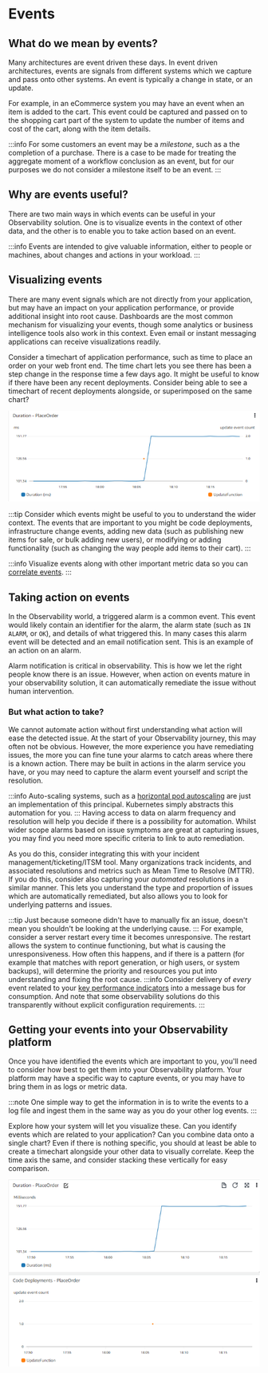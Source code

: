 # Events

## What do we mean by events?
Many architectures are event driven these days. In event driven architectures, events are signals from different systems which we capture and pass onto other systems. An event is typically a change in state, or an update.

For example, in an eCommerce system you may have an event when an item is added to the cart. This event could be captured and passed on to the shopping cart part of the system to update the number of items and cost of the cart, along with the item details.

:::info
	For some customers an event may be a *milestone*, such as a the completion of a purchase. There is a case to be made for treating the aggregate moment of a workflow conclusion as an event, but for our purposes we do not consider a milestone itself to be an event.
:::
## Why are events useful?
There are two main ways in which events can be useful in your Observability solution. One is to visualize events in the context of other data, and the other is to enable you to take action based on an event. 

:::info
	Events are intended to give valuable information, either to people or machines, about changes and actions in your workload.
:::

## Visualizing events
There are many event signals which are not directly from your application, but may have an impact on your application performance, or provide additional insight into root cause. Dashboards are the most common mechanism for visualizing your events, though some analytics or business intelligence tools also work in this context. Even email or instant messaging applications can receive visualizations readily.


Consider a timechart of application performance, such as time to place an order on your web front end. The time chart lets you see there has been a step change in the response time a few days ago. It might be useful to know if there have been any recent deployments. Consider being able to see a timechart of recent deployments alongside, or superimposed on the same chart?

![Visualizing events](images/visualizing_events.png)

:::tip
	Consider which events might be useful to you to understand the wider context. The events that are important to you might be code deployments, infrastructure change events, adding new data (such as publishing new items for sale, or bulk adding new users), or modifying or adding functionality (such as changing the way people add items to their cart).
:::

:::info
	Visualize events along with other important metric data so you can [correlate events](../signals/metrics/#correlate-with-operational-metric-data).
:::

## Taking action on events
In the Observability world, a triggered alarm is a common event. This event would likely contain an identifier for the alarm, the alarm state (such as `IN ALARM`, or `OK`), and details of what triggered this. In many cases this alarm event will be detected and an email notification sent. This is an example of an action on an alarm. 

Alarm notification is critical in observability. This is how we let the right people know there is an issue. However, when action on events mature in your observability solution, it can automatically remediate the issue without human intervention. 


### But what action to take?
We cannot automate action without first understanding what action will ease the detected issue. At the start of your Observability journey, this may often not be obvious. However, the more experience you have remediating issues, the more you can fine tune your alarms to catch areas where there is a known action. There may be built in actions in the alarm service you have, or you may need to capture the alarm event yourself and script the resolution.

:::info
	Auto-scaling systems, such as a [horizontal pod autoscaling](https://kubernetes.io/docs/tasks/run-application/horizontal-pod-autoscale/) are just an implementation of this principal. Kubernetes simply abstracts this automation for you.
:::
Having access to data on alarm frequency and resolution will help you decide if there is a possibility for automation. Whilst wider scope alarms based on issue symptoms are great at capturing issues, you may find you need more specific criteria to link to auto remediation.

As you do this, consider integrating this with your incident management/ticketing/ITSM tool. Many organizations track incidents, and associated resolutions and metrics such as Mean Time to Resolve (MTTR). If you do this, consider also capturing your *automated* resolutions in a similar manner. This lets you understand the type and proportion of issues which are automatically remediated, but also allows you to look for underlying patterns and issues. 

:::tip
	Just because someone didn't have to manually fix an issue, doesn't mean you shouldn't be looking at the underlying cause. 
:::
For example, consider a server restart every time it becomes unresponsive. The restart allows the system to continue functioning, but what is causing the unresponsiveness. How often this happens, and if there is a pattern (for example that matches with report generation, or high users, or system backups), will determine the priority and resources you put into understanding and fixing the root cause.
:::info
	Consider delivery of *every* event related to your [key performance indicators](../signals/metrics/#know-your-key-performance-indicatorskpis-and-measure-them) into a message bus for consumption. And note that some observability solutions do this transparently without explicit configuration requirements.
:::
## Getting your events into your Observability platform
Once you have identified the events which are important to you, you'll need to consider how best to get them into your Observability platform. 
Your platform may have a specific way to capture events, or you may have to bring them in as logs or metric data. 

:::note
	One simple way to get the information in is to write the events to a log file and ingest them in the same way as you do your other log events.
:::

Explore how your system will let you visualize these. Can you identify events which are related to your application? Can you combine data onto a single chart? Even if there is nothing specific, you should at least be able to create a timechart alongside your other data to visually correlate. Keep the time axis the same, and consider stacking these vertically for easy comparison.

![Visualizing events as stacked charts](images/visualizing_events_stacked.png)
